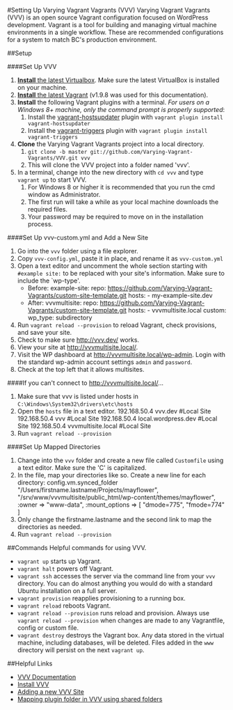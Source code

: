#Setting Up Varying Vagrant Vagrants (VVV)
Varying Vagrant Vagrants (VVV) is an open source Vagrant configuration focused on WordPress development. Vagrant is a tool for building and managing virtual machine environments in a single workflow. These are recommended configurations for a system to match BC's production environment.

##Setup

####Set Up VVV
1. [**Install** the latest Virtualbox](https://www.virtualbox.org/wiki/Downloads). Make sure the latest VirtualBox is installed on your machine. 
2. [**Install** the latest Vagrant](https://www.vagrantup.com/downloads.html) (v1.9.8 was used for this documentation).
3. **Install** the following Vagrant plugins with a terminal. *For users on a Windows 8+ machine, only the command prompt is properly supported*:
	1. Install the [vagrant-hostsupdater](https://github.com/cogitatio/vagrant-hostsupdater) plugin with `vagrant plugin install vagrant-hostsupdater`
	2. Install the [vagrant-triggers](https://github.com/emyl/vagrant-triggers) plugin with `vagrant plugin install vagrant-triggers`
4. **Clone** the Varying Vagrant Vagrants project into a local directory.
	1. `git clone -b master git://github.com/Varying-Vagrant-Vagrants/VVV.git vvv`
	2. This will clone the VVV project into a folder named 'vvv'.
5. In a terminal, change into the new directory with `cd vvv` and type `vagrant up` to start VVV.
	1. For Windows 8 or higher it is recommended that you run the cmd window as Administrator.
	2. The first run will take a while as your local machine downloads the required files.
	3. Your password may be required to move on in the installation process.

####Set Up vvv-custom.yml and Add a New Site
1. Go into the `vvv` folder using a file explorer.
2. Copy `vvv-config.yml`, paste it in place, and rename it as `vvv-custom.yml`
3. Open a text editor and uncomment the whole section starting with `#example site:` to be replaced with your site's information. Make sure to include the `wp-type'.
	* Before:
			example-site:
					repo: https://github.com/Varying-Vagrant-Vagrants/custom-site-template.git
					hosts:
						- my-example-site.dev
	* After:
				vvvmultisite:
                    repo: https://github.com/Varying-Vagrant-Vagrants/custom-site-template.git
                    hosts:
						- vvvmultisite.local
					custom:
 						wp_type: subdirectory
4. Run `vagrant reload --provision` to reload Vagrant, check provisions, and save your site.
5. Check to make sure http://vvv.dev/ works.
6. View your site at http://vvvmultisite.local/.
7. Visit the WP dashboard at http://vvvmultisite.local/wp-admin. Login with the standard wp-admin account settings `admin` and `password`.
8. Check at the top left that it allows multisites.

####If you can't connect to http://vvvmultisite.local/...
1. Make sure that vvv is listed under hosts in `C:\Windows\System32\drivers\etc\hosts`
2. Open the `hosts` file in a text editor.
		192.168.50.4 vvv.dev #Local Site
		192.168.50.4 vvv #Local Site
		192.168.50.4 local.wordpress.dev #Local Site
		192.168.50.4 vvvmultisite.local #Local Site
3. Run `vagrant reload --provision`

####Set Up Mapped Directories
1. Change into the `vvv` folder and create a new file called `Customfile` using a text editor. Make sure the 'C' is capitalized.
2. In the file, map your directories like so. Create a new line for each directory:
		config.vm.synced_folder "/Users/firstname.lastname/Projects/mayflower", "/srv/www/vvvmultisite/public_html/wp-content/themes/mayflower", :owner => "www-data", :mount_options => [ "dmode=775", "fmode=774" ]
3. Only change the firstname.lastname and the second link to map the directories as needed.
4. Run `vagrant reload --provision`

##Commands
Helpful commands for using VVV.
* `vagrant up` starts up Vagrant.
* `vagrant halt` powers off Vagrant.
* `vagrant ssh` accesses the server via the command line from your `vvv` directory.  You can do almost anything you would do with a standard Ubuntu installation on a full server.
* `vagrant provision` reapplies provisioning to a running box.
* `vagrant reload` reboots Vagrant.
* `vagrant reload --provision` runs reload and provision. Always use `vagrant reload --provision` when changes are made to any Vagrantfile, config or custom file.
* `vagrant destroy` destroys the Vagrant box. Any data stored in the virtual machine, including databases, will be deleted. Files added in the `www` directory will persist on the next `vagrant up`.

##Helpful Links
* [VVV Documentation](https://varyingvagrantvagrants.org/docs)
* [Install VVV](https://varyingvagrantvagrants.org/docs)
* [Adding a new VVV Site](https://varyingvagrantvagrants.org/docs/en-US/adding-a-new-site/)
* [Mapping plugin folder in VVV using shared folders](http://sudarmuthu.com/blog/mapping-plugin-folder-in-vvv-using-shared-folders/)

